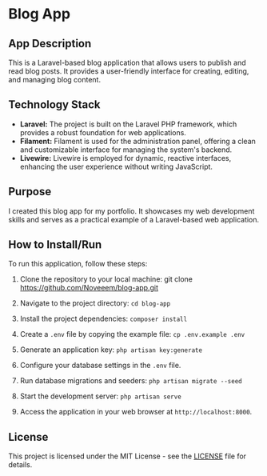 # Blog App

## App Description

This is a Laravel-based blog application that allows users to publish and read blog posts. It provides a user-friendly interface for creating, editing, and managing blog content.

## Technology Stack

- **Laravel:** The project is built on the Laravel PHP framework, which provides a robust foundation for web applications.
- **Filament:** Filament is used for the administration panel, offering a clean and customizable interface for managing the system's backend.
- **Livewire:** Livewire is employed for dynamic, reactive interfaces, enhancing the user experience without writing JavaScript.

## Purpose

I created this blog app for my portfolio. It showcases my web development skills and serves as a practical example of a Laravel-based web application. 

## How to Install/Run

To run this application, follow these steps:

1. Clone the repository to your local machine: 
git clone https://github.com/Noveeem/blog-app.git

2. Navigate to the project directory: `cd blog-app`

3. Install the project dependencies: `composer install`

4. Create a `.env` file by copying the example file: `cp .env.example .env`

5. Generate an application key: `php artisan key:generate`

6. Configure your database settings in the `.env` file.

7. Run database migrations and seeders: `php artisan migrate --seed`

8. Start the development server: `php artisan serve`

9. Access the application in your web browser at `http://localhost:8000`.

## License

This project is licensed under the MIT License - see the [LICENSE](LICENSE) file for details.




